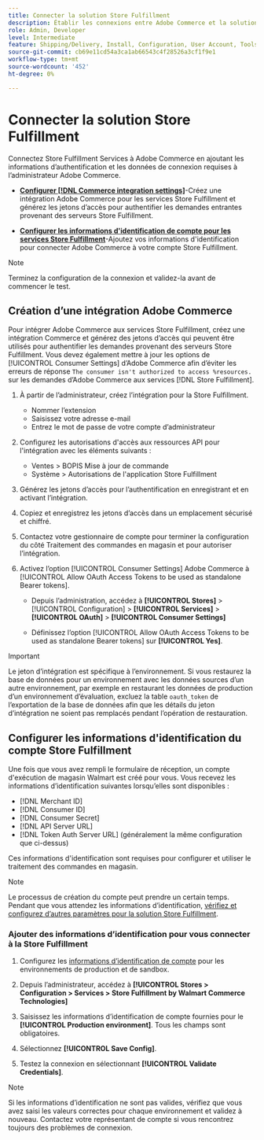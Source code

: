 ```yaml
---
title: Connecter la solution Store Fulfillment
description: Établir les connexions entre Adobe Commerce et la solution Store Fulfillment. Créez et autorisez une intégration Adobe Commerce, puis ajoutez les informations d’identification du compte Store Fulfillment à la configuration du service Adobe Commerce.
role: Admin, Developer
level: Intermediate
feature: Shipping/Delivery, Install, Configuration, User Account, Tools and External Services
source-git-commit: cb69e11cd54a3ca1ab66543c4f28526a3cf1f9e1
workflow-type: tm+mt
source-wordcount: '452'
ht-degree: 0%

---
```


# Connecter la solution Store Fulfillment

Connectez Store Fulfillment Services à Adobe Commerce en ajoutant les informations d’authentification et les données de connexion requises à l’administrateur Adobe Commerce.

- **[Configurer [!DNL Commerce integration settings]](#create-an-adobe-commerce-integration)**-Créez une intégration Adobe Commerce pour les services Store Fulfillment et générez les jetons d’accès pour authentifier les demandes entrantes provenant des serveurs Store Fulfillment.

- **[Configurer les informations d&#39;identification de compte pour les services Store Fulfillment](#configure-store-fulfillment-account-credentials)**-Ajoutez vos informations d&#39;identification pour connecter Adobe Commerce à votre compte Store Fulfillment.

>[!NOTE]
>
>Terminez la configuration de la connexion et validez-la avant de commencer le test.

## Création d’une intégration Adobe Commerce

Pour intégrer Adobe Commerce aux services Store Fulfillment, créez une intégration Commerce et générez des jetons d’accès qui peuvent être utilisés pour authentifier les demandes provenant des serveurs Store Fulfillment. Vous devez également mettre à jour les options de [!UICONTROL Consumer Settings] d’Adobe Commerce afin d’éviter les erreurs de réponse `The consumer isn't authorized to access %resources.` sur les demandes d’Adobe Commerce aux services [!DNL Store Fulfillment].

1. À partir de l’administrateur, créez l’intégration pour la Store Fulfillment.

   - Nommer l’extension
   - Saisissez votre adresse e-mail
   - Entrez le mot de passe de votre compte d’administrateur

1. Configurez les autorisations d&#39;accès aux ressources API pour l&#39;intégration avec les éléments suivants :

   - Ventes > BOPIS Mise à jour de commande
   - Système > Autorisations de l&#39;application Store Fulfillment

1. Générez les jetons d’accès pour l’authentification en enregistrant et en activant l’intégration.

1. Copiez et enregistrez les jetons d’accès dans un emplacement sécurisé et chiffré.

1. Contactez votre gestionnaire de compte pour terminer la configuration du côté Traitement des commandes en magasin et pour autoriser l’intégration.

1. Activez l’option [!UICONTROL Consumer Settings] Adobe Commerce à [!UICONTROL Allow OAuth Access Tokens to be used as standalone Bearer tokens].

   - Depuis l’administration, accédez à **[!UICONTROL Stores]** > [!UICONTROL Configuration] > **[!UICONTROL Services]** > **[!UICONTROL OAuth]** > **[!UICONTROL Consumer Settings]**

   - Définissez l’option [!UICONTROL Allow OAuth Access Tokens to be used as standalone Bearer tokens] sur **[!UICONTROL Yes]**.

>[!IMPORTANT]
>
> Le jeton d’intégration est spécifique à l’environnement. Si vous restaurez la base de données pour un environnement avec les données sources d’un autre environnement, par exemple en restaurant les données de production d’un environnement d’évaluation, excluez la table `oauth_token` de l’exportation de la base de données afin que les détails du jeton d’intégration ne soient pas remplacés pendant l’opération de restauration.


## Configurer les informations d&#39;identification du compte Store Fulfillment

Une fois que vous avez rempli le formulaire de réception, un compte d&#39;exécution de magasin Walmart est créé pour vous. Vous recevez les informations d’identification suivantes lorsqu’elles sont disponibles :

- [!DNL Merchant ID]
- [!DNL Consumer ID]
- [!DNL Consumer Secret]
- [!DNL API Server URL]
- [!DNL Token Auth Server URL] (généralement la même configuration que ci-dessus)

Ces informations d&#39;identification sont requises pour configurer et utiliser le traitement des commandes en magasin.

>[!NOTE]
>
>Le processus de création du compte peut prendre un certain temps. Pendant que vous attendez les informations d’identification, [vérifiez et configurez d’autres paramètres pour la solution Store Fulfillment](service-config-settings-overview.md).

### Ajouter des informations d’identification pour vous connecter à la Store Fulfillment

1. Configurez les [informations d’identification de compte](enable-general.md) pour les environnements de production et de sandbox.

1. Depuis l’administrateur, accédez à **[!UICONTROL Stores > Configuration > Services > Store Fulfillment by Walmart Commerce Technologies]**

1. Saisissez les informations d’identification de compte fournies pour le **[!UICONTROL Production environment]**. Tous les champs sont obligatoires.

1. Sélectionnez **[!UICONTROL Save Config]**.

1. Testez la connexion en sélectionnant **[!UICONTROL Validate Credentials]**.

>[!NOTE]
>
>Si les informations d’identification ne sont pas valides, vérifiez que vous avez saisi les valeurs correctes pour chaque environnement et validez à nouveau. Contactez votre représentant de compte si vous rencontrez toujours des problèmes de connexion.
